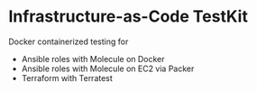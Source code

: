 Infrastructure-as-Code TestKit
==============================

Docker containerized testing for
- Ansible roles with Molecule on Docker
- Ansible roles with Molecule on EC2 via Packer
- Terraform with Terratest
